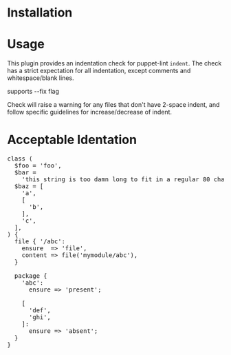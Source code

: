 Installation
===

Usage
===
This plugin provides an indentation check for puppet-lint `indent`. The check has a strict expectation for all indentation, except comments and whitespace/blank lines.

supports --fix flag

Check will raise a warning for any files that don't have 2-space indent, and follow specific guidelines for increase/decrease of indent.

Acceptable Identation
===

<pre>
class (
  $foo = 'foo',
  $bar =
    'this string is too damn long to fit in a regular 80 char line parameter',
  $baz = [
    'a',
    [
      'b',
    ],
    'c',
  ],
) {
  file { '/abc':
    ensure  => 'file',
    content => file('mymodule/abc'),
  }

  package {
    'abc':
      ensure => 'present';

    [
      'def',
      'ghi',
    ]:
      ensure => 'absent';
  }
}
</pre>
